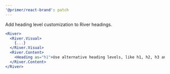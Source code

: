 ```yaml
---
'@primer/react-brand': patch
---
```


Add heading level customization to River headings.

```jsx
<River>
  <River.Visual>
    {...}
  </River.Visual>
  <River.Content>
    <Heading as="h1">Use alternative heading levels, like h1, h2, h3 and more</Heading>
  </River.Content>
</River>
```
